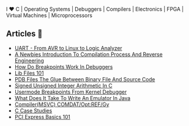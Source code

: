 I ❤️ C | Operating Systems | Debuggers | Compilers | Electronics | FPGA | Virtual Machines | Microprocessors

## Articles 🌱

- [UART - From AVR to Linux to Logic Analyzer](https://github.com/vineelkovvuri/vineelkovvuri/blob/master/articles/uart-from-avr-to-linux-to-logic-analyzer/Readme.md)
- [A Newbies Introduction To Compilation Process And Reverse Engineering](https://github.com/vineelkovvuri/vineelkovvuri/blob/master/articles/a-newbies-introduction-to-compilation-process-and-reverse-engineering/Readme.md)
- [How Do Breakpoints Work In Debuggers](https://github.com/vineelkovvuri/vineelkovvuri/blob/master/articles/How-Do-Breakpoints-Work-In-Debuggers/Readme.md)
- [Lib Files 101](https://github.com/vineelkovvuri/vineelkovvuri/blob/master/articles/Lib-Files-101/Readme.md)
- [PDB Files The Glue Between Binary File And Source Code](https://github.com/vineelkovvuri/vineelkovvuri/blob/master/articles/PDB-Files-The-glue-between-the-binary-file-and-source-code/Readme.md)
- [Signed Unsigned Integer Arithmetic In C](https://github.com/vineelkovvuri/vineelkovvuri/blob/master/articles/Signed-Unsigned-Integer-Arithmetic-in-C/Readme.md)
- [Usermode Breakpoints From Kernel Debugger](https://github.com/vineelkovvuri/vineelkovvuri/blob/master/articles/Usermode-Breakpoints-From-KD/Readme.md)
- [What Does It Take To Write An Emulator In Java](https://github.com/vineelkovvuri/vineelkovvuri/blob/master/articles/What-Does-It-Take-To-Write-An-Emulator-In-Java/Readme.md)
- [Compiler(MSVC) COMDAT/Opt:REF/Gy](https://github.com/vineelkovvuri/vineelkovvuri/blob/master/articles/Compiler(MSVC)_COMDAT_OptREF_Gy/Readme.md)
- [C Case Studies](https://github.com/vineelkovvuri/vineelkovvuri/blob/master/articles/C-Case-Studies/Readme.md)
- [PCI Express Basics 101](https://github.com/vineelkovvuri/vineelkovvuri/blob/master/articles/PCI-Express-Basics-101/Readme.md)

<!--
**vineelkovvuri/vineelkovvuri** is a ✨ _special_ ✨ repository because its `README.md` (this file) appears on your GitHub profile.

Here are some ideas to get you started:

- 🔭 I’m currently working on ...
- 🌱 I’m currently learning ...
- 👯 I’m looking to collaborate on ...
- 🤔 I’m looking for help with ...
- 💬 Ask me about ...
- 📫 How to reach me: ...
- 😄 Pronouns: ...
- ⚡ Fun fact: ...
-->
